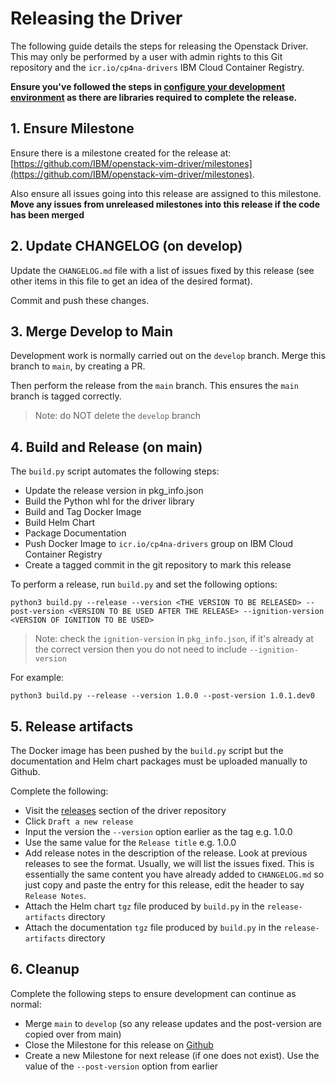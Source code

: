 # Releasing the Driver

The following guide details the steps for releasing the Openstack Driver. This may only be performed by a user with admin rights to this Git repository and the `icr.io/cp4na-drivers` IBM Cloud Container Registry.

**Ensure you've followed the steps in [configure your development environment](dev-env.md) as there are libraries required to complete the release.**

## 1. Ensure Milestone

Ensure there is a milestone created for the release at: [https://github.com/IBM/openstack-vim-driver/milestones](https://github.com/IBM/openstack-vim-driver/milestones).

Also ensure all issues going into this release are assigned to this milestone. **Move any issues from unreleased milestones into this release if the code has been merged**

## 2. Update CHANGELOG (on develop)

Update the `CHANGELOG.md` file with a list of issues fixed by this release (see other items in this file to get an idea of the desired format).

Commit and push these changes.

## 3. Merge Develop to Main

Development work is normally carried out on the `develop` branch. Merge this branch to `main`, by creating a PR.

Then perform the release from the `main` branch. This ensures the `main` branch is tagged correctly. 

> Note: do NOT delete the `develop` branch
 
## 4. Build and Release (on main)

The `build.py` script automates the following steps: 

- Update the release version in pkg_info.json
- Build the Python whl for the driver library
- Build and Tag Docker Image
- Build Helm Chart
- Package Documentation
- Push Docker Image to `icr.io/cp4na-drivers` group on IBM Cloud Container Registry
- Create a tagged commit in the git repository to mark this release

To perform a release, run `build.py` and set the following options:

```
python3 build.py --release --version <THE VERSION TO BE RELEASED> --post-version <VERSION TO BE USED AFTER THE RELEASE> --ignition-version <VERSION OF IGNITION TO BE USED>
```

> Note: check the `ignition-version` in `pkg_info.json`, if it's already at the correct version then you do not need to include `--ignition-version`

For example:
```
python3 build.py --release --version 1.0.0 --post-version 1.0.1.dev0
```

## 5. Release artifacts

The Docker image has been pushed by the `build.py` script but the documentation and Helm chart packages must be uploaded manually to Github.

Complete the following:

- Visit the [releases](https://github.com/IBM/openstack-vim-driver/releases) section of the driver repository
- Click `Draft a new release`
- Input the version the `--version` option earlier as the tag e.g. 1.0.0
- Use the same value for the `Release title` e.g. 1.0.0
- Add release notes in the description of the release. Look at previous releases to see the format. Usually, we will list the issues fixed. This is essentially the same content you have already added to `CHANGELOG.md` so just copy and paste the entry for this release, edit the header to say `Release Notes`.
- Attach the Helm chart `tgz` file produced by `build.py` in the `release-artifacts` directory
- Attach the documentation `tgz` file produced by `build.py` in the `release-artifacts` directory

## 6. Cleanup

Complete the following steps to ensure development can continue as normal:

- Merge `main` to `develop` (so any release updates and the post-version are copied over from main)
- Close the Milestone for this release on [Github](https://github.com/IBM/openstack-vim-driver/milestones)
- Create a new Milestone for next release (if one does not exist). Use the value of the `--post-version` option from earlier
